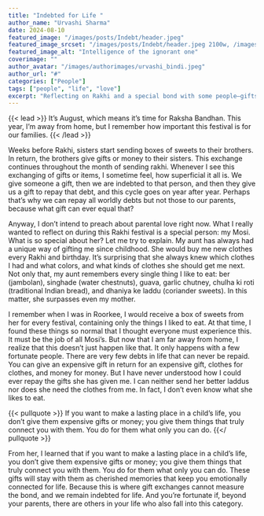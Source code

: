 ```yaml
---
title: "Indebted for Life "
author_name: "Urvashi Sharma"
date: 2024-08-10
featured_image: "/images/posts/Indebt/header.jpeg"
featured_image_srcset: "/images/posts/Indebt/header.jpeg 2100w, /images/posts/Indebt/header.jpeg 1050w"
featured_image_alt: "Intelligence of the ignorant one"
coverimage: ""
author_avatar: "/images/authorimages/urvashi_bindi.jpeg"
author_url: "#"
categories: ["People"]
tags: ["people", "life", "love"]
excerpt: "Reflecting on Rakhi and a special bond with some people—gifts that go beyond material value to create lasting connections."
---
```

{{< lead >}}
It’s August, which means it’s time for Raksha Bandhan. This year, I’m away from home, but I remember how important this festival is for our families.
{{< /lead >}}

Weeks before Rakhi, sisters start sending boxes of sweets to their brothers. In return, the brothers give gifts or money to their sisters. This exchange continues throughout the month of sending rakhi. Whenever I see this exchanging of gifts or items, I sometime feel, how superficial it all is. We give someone a gift, then we are indebted to that person, and then they give us a gift to repay that debt, and this cycle goes on year after year. Perhaps that’s why we can repay all worldly debts but not those to our parents, because what gift can ever equal that?

Anyway, I don’t intend to preach about parental love right now. What I really wanted to reflect on during this Rakhi festival is a special person: my Mosi. What is so special about her? Let me try to explain. My aunt has always had a unique way of gifting me since childhood. She would buy me new clothes every Rakhi and birthday. It’s surprising that she always knew which clothes I had and what colors, and what kinds of clothes she should get me next. Not only that, my aunt remembers every single thing I like to eat: ber (jambolan), singhade (water chestnuts), guava, garlic chutney, chulha ki roti (traditional Indian bread), and dhaniya ke laddu (coriander sweets). In this matter, she surpasses even my mother.


I remember when I was in Roorkee, I would receive a box of sweets from her for every festival, containing only the things I liked to eat. At that time, I found these things so normal that I thought everyone must experience this. It must be the job of all Mosi’s. But now that I am far away from home, I realize that this doesn’t just happen like that. It only happens with a few fortunate people. There are very few debts in life that can never be repaid. You can give an expensive gift in return for an expensive gift, clothes for clothes, and money for money. But I have never understood how I could ever repay the gifts she has given me. I can neither send her better laddus nor does she need the clothes from me. In fact, I don’t even know what she likes to eat.


{{< pullquote >}}
If you want to make a lasting place in a child’s life, you don’t give them expensive gifts or money; you give them things that truly connect you with them. You do for them what only you can do.
{{</ pullquote >}}

From her, I learned that if you want to make a lasting place in a child’s life, you don’t give them expensive gifts or money; you give them things that truly connect you with them. You do for them what only you can do. These gifts will stay with them as cherished memories that keep you emotionally connected for life. Because this is where gift exchanges cannot measure the bond, and we remain indebted for life. And you’re fortunate if, beyond your parents, there are others in your life who also fall into this category.